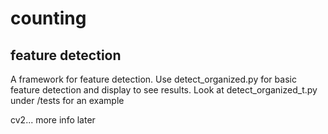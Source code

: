 # counting

## feature detection
A framework for feature detection. Use detect_organized.py for basic feature detection and display to see results. Look at detect_organized_t.py under /tests for an example

cv2... more info later
